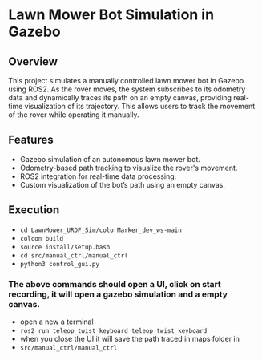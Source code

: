 # Lawn Mower Bot Simulation in Gazebo
## Overview
This project simulates a manually controlled lawn mower bot in Gazebo using ROS2. As the rover moves, the system subscribes to its odometry data and dynamically traces its path on an empty canvas, providing real-time visualization of its trajectory. This allows users to track the movement of the rover while operating it manually.
## Features
 - Gazebo simulation of an autonomous lawn mower bot.
 - Odometry-based path tracking to visualize the rover's movement.
 - ROS2 integration for real-time data processing.
 - Custom visualization of the bot’s path using an empty canvas.

 ## Execution
 - ``` cd LawnMower_URDF_Sim/colorMarker_dev_ws-main ```
 - ``` colcon build ```
 - ``` source install/setup.bash ```
 - ``` cd src/manual_ctrl/manual_ctrl ```
 - ``` python3 control_gui.py ```
   
### The above commands should open a UI, click on start recording, it will open a gazebo simulation and a empty canvas.

   
- open a new a terminal
- ``` ros2 run teleop_twist_keyboard teleop_twist_keyboard ```
- when you close the UI it will save the path traced in maps folder in
- ``` src/manual_ctrl/manual_ctrl ```
 
